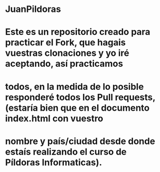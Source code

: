 # JuanPildoras
# Este es un repositorio creado para practicar el Fork, que hagais vuestras clonaciones y yo iré aceptando, así practicamos
# todos, en la medida de lo posible responderé todos los Pull requests, (estaría bien que en el documento index.html con vuestro
# nombre y país/ciudad desde donde estaís realizando el curso de Píldoras Informaticas).
